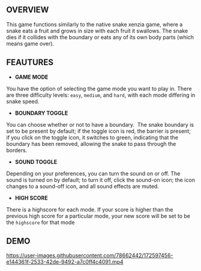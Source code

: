 ## OVERVIEW

This game functions similarly to the native snake xenzia game, where a snake eats a fruit and grows in size with each fruit it swallows. The snake dies if it collides with the boundary or eats any of its own body parts (which means game over).



## FEAUTURES
- **GAME MODE**

You have the option of selecting the game mode you want to play in. There are three difficulty levels: `easy`, `medium`, and `hard`, with each mode differing in snake speed.



- **BOUNDARY TOGGLE**

 You can choose whether or not to have a boundary.  The snake boundary is set to be present by default; if the toggle icon is red, the barrier is present; if you click on the toggle icon, it switches to green, indicating that the boundary has been removed, allowing the snake to pass through the borders.
 
- **SOUND TOGGLE**

 Depending on your preferences, you can turn the sound on or off. The sound is turned on by default; to turn it off, click the sound-on icon; the icon changes to a sound-off icon, and all sound effects are muted.
 
 - **HIGH SCORE**

 There is a highscore for each mode. If your score is higher than the previous high score for a particular mode, your new score will be set to be the `highscore` for that mode

## DEMO

https://user-images.githubusercontent.com/78662442/172597456-e144361f-2533-42de-9492-a7c0ff4c4091.mp4

